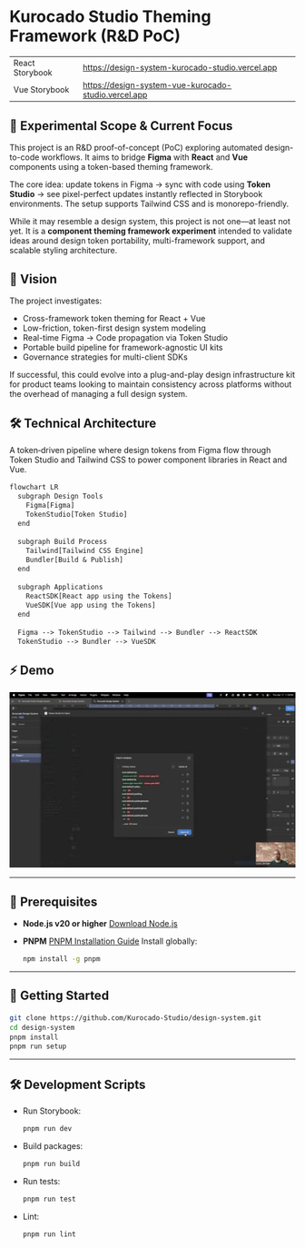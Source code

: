 # Kurocado Studio Theming Framework (R&D PoC)

|                 |                                                        |
| --------------- | ------------------------------------------------------ |
| React Storybook | <https://design-system-kurocado-studio.vercel.app>     |
| Vue Storybook   | <https://design-system-vue-kurocado-studio.vercel.app> |


## 🧪 Experimental Scope & Current Focus

This project is an R\&D proof-of-concept (PoC) exploring automated design-to-code workflows. It aims to bridge **Figma** with **React** and **Vue** components using a token-based theming framework.

The core idea: update tokens in Figma → sync with code using **Token Studio** → see pixel-perfect updates instantly reflected in Storybook environments. The setup supports Tailwind CSS and is monorepo-friendly.

While it may resemble a design system, this project is not one—at least not yet. It is a **component theming framework experiment** intended to validate ideas around design token portability, multi-framework support, and scalable styling architecture.

## 🎯 Vision

The project investigates:

* Cross-framework token theming for React + Vue
* Low-friction, token-first design system modeling
* Real-time Figma → Code propagation via Token Studio
* Portable build pipeline for framework-agnostic UI kits
* Governance strategies for multi-client SDKs

If successful, this could evolve into a plug-and-play design infrastructure kit for product teams looking to maintain consistency across platforms without the overhead of managing a full design system.

## 🛠️ Technical Architecture

A token‑driven pipeline where design tokens from Figma flow through Token Studio and Tailwind CSS to power component libraries in React and Vue.

```mermaid
flowchart LR
  subgraph Design Tools
    Figma[Figma]
    TokenStudio[Token Studio]
  end

  subgraph Build Process
    Tailwind[Tailwind CSS Engine]
    Bundler[Build & Publish]
  end

  subgraph Applications
    ReactSDK[React app using the Tokens]
    VueSDK[Vue app using the Tokens]
  end

  Figma --> TokenStudio --> Tailwind --> Bundler --> ReactSDK
  TokenStudio --> Bundler --> VueSDK
```

## ⚡ Demo

[![Demo Video](./demo/quick-demo-overview-cover.png)](https://youtu.be/RBpAYT4iMuU)

---

## 🔧 Prerequisites

* **Node.js v20 or higher**
  [Download Node.js](https://nodejs.org/)

* **PNPM**
  [PNPM Installation Guide](https://pnpm.io/installation)
  Install globally:

  ```bash
  npm install -g pnpm
  ```

---

## 🚀 Getting Started

```bash
git clone https://github.com/Kurocado-Studio/design-system.git
cd design-system
pnpm install
pnpm run setup
```

---

## 🛠 Development Scripts

* Run Storybook:

  ```bash
  pnpm run dev
  ```
* Build packages:

  ```bash
  pnpm run build
  ```
* Run tests:

  ```bash
  pnpm run test
  ```
* Lint:

  ```bash
  pnpm run lint
  ```
